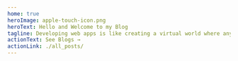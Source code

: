 ```yaml
---
home: true
heroImage: apple-touch-icon.png
heroText: Hello and Welcome to my Blog
tagline: Developing web apps is like creating a virtual world where anything is possible. It's the perfect blend of creativity and technical expertise, and the possibilities are endless.
actionText: See Blogs →
actionLink: ./all_posts/
---
```

